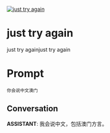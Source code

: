 
[![just try again](https://flow-prompt-covers.s3.us-west-1.amazonaws.com/icon/abstract/abs_1.png)]()
# just try again 
just try againjust try again

# Prompt

```
你会说中文澳门
```

## Conversation

**ASSISTANT**: 我会说中文，包括澳门方言。


